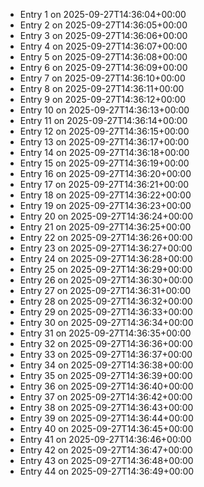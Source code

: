 - Entry 1 on 2025-09-27T14:36:04+00:00
- Entry 2 on 2025-09-27T14:36:05+00:00
- Entry 3 on 2025-09-27T14:36:06+00:00
- Entry 4 on 2025-09-27T14:36:07+00:00
- Entry 5 on 2025-09-27T14:36:08+00:00
- Entry 6 on 2025-09-27T14:36:09+00:00
- Entry 7 on 2025-09-27T14:36:10+00:00
- Entry 8 on 2025-09-27T14:36:11+00:00
- Entry 9 on 2025-09-27T14:36:12+00:00
- Entry 10 on 2025-09-27T14:36:13+00:00
- Entry 11 on 2025-09-27T14:36:14+00:00
- Entry 12 on 2025-09-27T14:36:15+00:00
- Entry 13 on 2025-09-27T14:36:17+00:00
- Entry 14 on 2025-09-27T14:36:18+00:00
- Entry 15 on 2025-09-27T14:36:19+00:00
- Entry 16 on 2025-09-27T14:36:20+00:00
- Entry 17 on 2025-09-27T14:36:21+00:00
- Entry 18 on 2025-09-27T14:36:22+00:00
- Entry 19 on 2025-09-27T14:36:23+00:00
- Entry 20 on 2025-09-27T14:36:24+00:00
- Entry 21 on 2025-09-27T14:36:25+00:00
- Entry 22 on 2025-09-27T14:36:26+00:00
- Entry 23 on 2025-09-27T14:36:27+00:00
- Entry 24 on 2025-09-27T14:36:28+00:00
- Entry 25 on 2025-09-27T14:36:29+00:00
- Entry 26 on 2025-09-27T14:36:30+00:00
- Entry 27 on 2025-09-27T14:36:31+00:00
- Entry 28 on 2025-09-27T14:36:32+00:00
- Entry 29 on 2025-09-27T14:36:33+00:00
- Entry 30 on 2025-09-27T14:36:34+00:00
- Entry 31 on 2025-09-27T14:36:35+00:00
- Entry 32 on 2025-09-27T14:36:36+00:00
- Entry 33 on 2025-09-27T14:36:37+00:00
- Entry 34 on 2025-09-27T14:36:38+00:00
- Entry 35 on 2025-09-27T14:36:39+00:00
- Entry 36 on 2025-09-27T14:36:40+00:00
- Entry 37 on 2025-09-27T14:36:42+00:00
- Entry 38 on 2025-09-27T14:36:43+00:00
- Entry 39 on 2025-09-27T14:36:44+00:00
- Entry 40 on 2025-09-27T14:36:45+00:00
- Entry 41 on 2025-09-27T14:36:46+00:00
- Entry 42 on 2025-09-27T14:36:47+00:00
- Entry 43 on 2025-09-27T14:36:48+00:00
- Entry 44 on 2025-09-27T14:36:49+00:00
